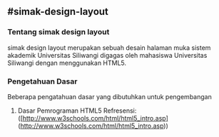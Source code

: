 #simak-design-layout
---

### Tentang simak design layout

simak design layout merupakan sebuah desain halaman muka sistem akademik Universitas Siliwangi digagas oleh mahasiswa Universitas Siliwangi dengan menggunakan HTML5.


### Pengetahuan Dasar

Beberapa pengatahuan dasar yang dibutuhkan untuk pengembangan

1. Dasar Pemrograman HTML5
   Refresensi: ([http://www.w3schools.com/html/html5_intro.asp] (http://www.w3schools.com/html/html5_intro.asp))

